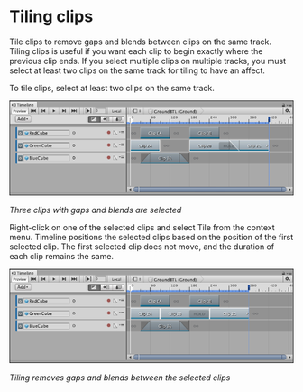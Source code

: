 # Tiling clips

Tile clips to remove gaps and blends between clips on the same track. Tiling clips is useful if you want each clip to
begin exactly where the previous clip ends. If you select multiple clips on multiple tracks, you must select at least
two clips on the same track for tiling to have an affect.

To tile clips, select at least two clips on the same track.

![Three clips with gaps and blends are selected](images/timeline_clips_tile_selection.png)

_Three clips with gaps and blends are selected_

Right-click on one of the selected clips and select Tile from the context menu. Timeline positions the selected clips
based on the position of the first selected clip. The first selected clip does not move, and the duration of each clip
remains the same.

![Tiling removes gaps and blends between the selected clips](images/timeline_clips_tile_result.png)

_Tiling removes gaps and blends between the selected clips_
